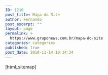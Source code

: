 ```yaml
---
ID: 1216
post_title: Mapa do Site
author: Fernando
post_excerpt: ""
layout: page
permalink: >
  https://www.gruponews.com.br/mapa-do-site
categories: categories
published: true
post_date: 2010-11-14 19:34:34
---
```

[html_sitemap]

<!-- ddsitemapgen -->